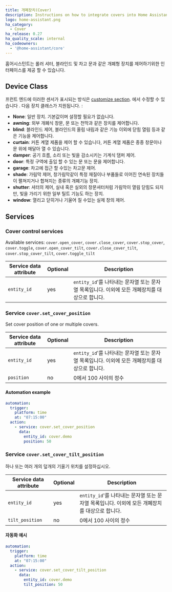 ```yaml
---
title: 개폐장치(Cover)
description: Instructions on how to integrate covers into Home Assistant.
logo: home-assistant.png
ha_category:
  - Cover
ha_release: 0.27
ha_quality_scale: internal
ha_codeowners:
  - '@home-assistant/core'
---
```


홈어시스턴트는 롤러 셔터, 블라인드 및 차고 문과 같은 개폐형 장치를 제어하기위한 인터페이스를 제공 할 수 있습니다.

## Device Class

프런트 엔드에 이러한 센서가 표시되는 방식은 [customize section](/docs/configuration/customizing-devices/). 에서 수정할 수 있습니다 . 다음 장치 클래스가 지원됩니다. :

- **None**: 일반 장치. 기본값이며 설정할 필요가 없습니다.
- **awning**: 외부 개폐식 창문, 문 또는 천막과 같은 장치를 제어합니다.
- **blind**: 블라인드 제어, 블라인드의 올림 내림과 같은 기능 이외에 닫힘 열림 등과 같은 기능을 제어합니다. 
- **curtain**: 커튼 계열 제품을 제어 할 수 있습니다, 커튼 계열 제품은 종종 창문이나 문 위에 매달아 열 수 있습니다.
- **damper**: 공기 흐름, 소리 또는 빛을 감소시키는 기계식 댐퍼 제어.
- **door**: 특정 구역에 출입 할 수 있는 문 또는 문을 제어합니다.
- **garage**: 차고에 접근 할 수있는 차고문 제어.
- **shade**: 가림막 제어, 창가림막같이 특정 재질이나 부품들로 이어진 연속된 장치들이 펼쳐지거나 합쳐지는 종류의 개폐기능 장치.
- **shutter**: 셔터의 제어, 실내 혹은 실외의 창문셔터처럼 가림막이 열림 닫힘도 되지만, 빛을 가리기 위한 일부 틸트 기능도 하는 장치. 
- **window**: 열리고 닫히거나 기울어 질 수있는 실제 창의 제어.

## Services

### Cover control services

Available services: `cover.open_cover`, `cover.close_cover`, `cover.stop_cover`, `cover.toggle`, `cover.open_cover_tilt`, `cover.close_cover_tilt`, `cover.stop_cover_tilt`, `cover.toggle_tilt`

| Service data attribute | Optional | Description |
| ---------------------- | -------- | ----------- |
| `entity_id` | yes | `entity_id`'를 나타내는  문자열 또는 문자열 목록입니다. 이외에 모든 개폐장치를 대상으로 합니다. 

### Service `cover.set_cover_position`

Set cover position of one or multiple covers.

| Service data attribute | Optional | Description |
| ---------------------- | -------- | ----------- |
| `entity_id` | yes | `entity_id`'를 나타내는  문자열 또는 문자열 목록입니다. 이외에 모든 개폐장치를 대상으로 합니다. 
| `position` | no | 0에서 100 사이의 정수

#### Automation example 

```yaml
automation:
  trigger:
    platform: time
    at: "07:15:00"
  action:
    - service: cover.set_cover_position
      data:
        entity_id: cover.demo
        position: 50
```

### Service `cover.set_cover_tilt_position`

하나 또는 여러 개의 덮개의 기울기 위치를 설정하십시오.

| Service data attribute | Optional | Description |
| ---------------------- | -------- | ----------- |
| `entity_id` | yes | `entity_id`'를 나타내는  문자열 또는 문자열 목록입니다. 이외에 모든 개폐장치를 대상으로 합니다. 
| `tilt_position` | no | 0에서 100 사이의 정수

#### 자동화 예시 

```yaml
automation:
  trigger:
    platform: time
    at: "07:15:00"
  action:
    - service: cover.set_cover_tilt_position
      data:
        entity_id: cover.demo
        tilt_position: 50
```
